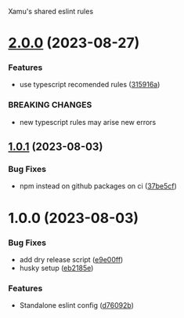 Xamu's shared eslint rules

# [2.0.0](https://github.com/xamu-co/eslint/compare/v1.0.1...v2.0.0) (2023-08-27)


### Features

* use typescript recomended rules ([315916a](https://github.com/xamu-co/eslint/commit/315916aeb331f773a9257783dc9e40dc9c4a7681))


### BREAKING CHANGES

* new typescript rules may arise new errors

## [1.0.1](https://github.com/xamu-co/eslint/compare/v1.0.0...v1.0.1) (2023-08-03)


### Bug Fixes

* npm instead on github packages on ci ([37be5cf](https://github.com/xamu-co/eslint/commit/37be5cff8af47226532d8306b413d9f2ee8750c2))

# 1.0.0 (2023-08-03)


### Bug Fixes

* add dry release script ([e9e00ff](https://github.com/xamu-co/eslint/commit/e9e00ffe8ba118c80e805db069f08979ab08f06d))
* husky setup ([eb2185e](https://github.com/xamu-co/eslint/commit/eb2185e3b1c1dfdf91af092bb50d73b3fa772e46))


### Features

* Standalone eslint config ([d76092b](https://github.com/xamu-co/eslint/commit/d76092b50852c15374a27c13017b2245d6baf45d))
